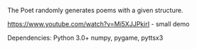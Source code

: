 The Poet randomly generates poems with a given structure.

https://www.youtube.com/watch?v=Mi5XJJPkirI - small demo

Dependencies:
Python 3.0+
numpy, pygame, pyttsx3

